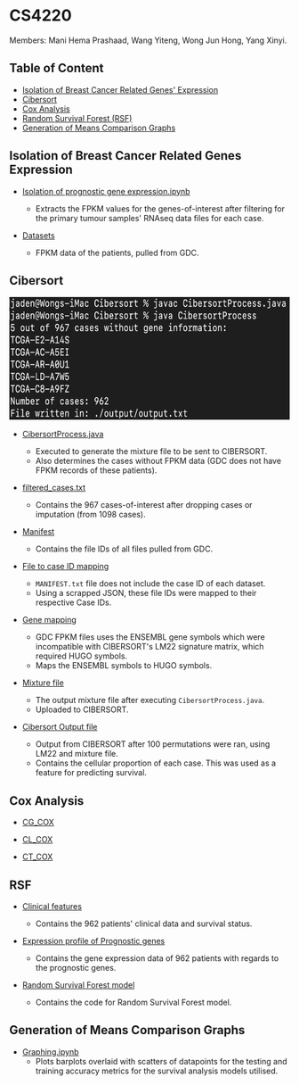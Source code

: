 # CS4220
Members: Mani Hema Prashaad, Wang Yiteng, Wong Jun Hong, Yang Xinyi.

## Table of Content

* [Isolation of Breast Cancer Related Genes' Expression](#Isolation-of-Breast-Cancer-Related-Genes-Expression)
* [Cibersort](#Cibersort)
* [Cox Analysis](#Cox-Analysis)
* [Random Survival Forest (RSF)](#RSF)
* [Generation of Means Comparison Graphs](#Generation-of-Means-Comparison-Graphs)


## Isolation of Breast Cancer Related Genes Expression

* [Isolation of prognostic gene expression.ipynb](https://github.com/jadenwjh/CS4220/blob/main/Isolation%20of%20Breast%20Cancer%20Related%20Genes'%20Expression/Isolation%20of%20prognostic%20gene%20expression.ipynb)
    * Extracts the FPKM values for the genes-of-interest after filtering for the primary tumour samples' RNAseq data files for each case.

* [Datasets](https://github.com/jadenwjh/CS4220/tree/main/Isolation%20of%20Breast%20Cancer%20Related%20Genes'%20Expression/datasets)
    * FPKM data of the patients, pulled from GDC.


## Cibersort

<img src="Cibersort/Cibersort.png" width="600" height="220"/>

* [CibersortProcess.java](https://github.com/jadenwjh/CS4220/blob/main/Cibersort/CibersortProcess.java)
    * Executed to generate the mixture file to be sent to CIBERSORT.
    * Also determines the cases without FPKM data (GDC does not have FPKM records of these patients).

* [filtered_cases.txt](https://github.com/jadenwjh/CS4220/blob/main/Cibersort/filtered_cases.txt)
    * Contains the 967 cases-of-interest after dropping cases or imputation (from 1098 cases).

* [Manifest](https://github.com/jadenwjh/CS4220/blob/main/Cibersort/MANIFEST.txt)
    * Contains the file IDs of all files pulled from GDC.

* [File to case ID mapping](https://github.com/jadenwjh/CS4220/tree/main/Cibersort/file_case_mapping)
    * `MANIFEST.txt` file does not include the case ID of each dataset.
    * Using a scrapped JSON, these file IDs were mapped to their respective Case IDs.

* [Gene mapping](https://github.com/jadenwjh/CS4220/tree/main/Cibersort/gene_mapping)
    * GDC FPKM files uses the ENSEMBL gene symbols which were incompatible with CIBERSORT's LM22 signature matrix, which required HUGO symbols.
    * Maps the ENSEMBL symbols to HUGO symbols.

* [Mixture file](https://github.com/jadenwjh/CS4220/tree/main/Cibersort/output/output.txt)
    * The output mixture file after executing `CibersortProcess.java`.
    * Uploaded to CIBERSORT.

* [Cibersort Output file](https://github.com/jadenwjh/CS4220/tree/main/Cibersort/CIBERSORT.Output_Job4.csv)
    * Output from CIBERSORT after 100 permutations were ran, using LM22 and mixture file.
    * Contains the cellular proportion of each case. This was used as a feature for predicting survival.


## Cox Analysis

* [CG_COX](https://github.com/jadenwjh/CS4220/blob/main/Cox%20Analysis/CG_COX.ipynb)

* [CL_COX](https://github.com/jadenwjh/CS4220/blob/main/Cox%20Analysis/CL_COX.ipynb)

* [CT_COX](https://github.com/jadenwjh/CS4220/blob/main/Cox%20Analysis/CT_COX.ipynb)


## RSF

* [Clinical features](https://github.com/jadenwjh/CS4220/blob/main/RSF/clinical%20features%2By.csv)
    * Contains the 962 patients' clinical data and survival status.

* [Expression profile of Prognostic genes](https://github.com/jadenwjh/CS4220/blob/main/RSF/prognostic%20genes.csv)
    * Contains the gene expression data of 962 patients with regards to the prognostic genes.

* [Random Survival Forest model](https://github.com/jadenwjh/CS4220/blob/main/RSF/RSF.ipynb)
    * Contains the code for Random Survival Forest model.


## Generation of Means Comparison Graphs

* [Graphing.ipynb](https://github.com/jadenwjh/CS4220/blob/main/Generation%20of%20Means%20Comparison%20Graphs/Graphing.ipynbb)
    * Plots barplots overlaid with scatters of datapoints for the testing and training accuracy metrics for the survival analysis models utilised.